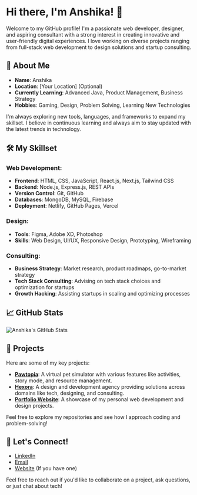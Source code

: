 # Hi there, I'm Anshika! 👋

Welcome to my GitHub profile! I'm a passionate web developer, designer, and aspiring consultant with a strong interest in creating innovative and user-friendly digital experiences. I love working on diverse projects ranging from full-stack web development to design solutions and startup consulting.

## 🚀 About Me

- **Name**: Anshika
- **Location**: [Your Location] (Optional)
- **Currently Learning**: Advanced Java, Product Management, Business Strategy
- **Hobbies**: Gaming, Design, Problem Solving, Learning New Technologies

I'm always exploring new tools, languages, and frameworks to expand my skillset. I believe in continuous learning and always aim to stay updated with the latest trends in technology.

## 🛠️ My Skillset

### **Web Development**:
- **Frontend**: HTML, CSS, JavaScript, React.js, Next.js, Tailwind CSS
- **Backend**: Node.js, Express.js, REST APIs
- **Version Control**: Git, GitHub
- **Databases**: MongoDB, MySQL, Firebase
- **Deployment**: Netlify, GitHub Pages, Vercel

### **Design**:
- **Tools**: Figma, Adobe XD, Photoshop
- **Skills**: Web Design, UI/UX, Responsive Design, Prototyping, Wireframing

### **Consulting**:
- **Business Strategy**: Market research, product roadmaps, go-to-market strategy
- **Tech Stack Consulting**: Advising on tech stack choices and optimization for startups
- **Growth Hacking**: Assisting startups in scaling and optimizing processes

## 📈 GitHub Stats

![Anshika's GitHub Stats](https://github-readme-stats.vercel.app/api?username=Anshika75&show_icons=true&count_private=true&hide=prs&hide_title=true)

## 📂 Projects

Here are some of my key projects:

- **[Pawtopia](#)**: A virtual pet simulator with various features like activities, story mode, and resource management.
- **[Hexora](#)**: A design and development agency providing solutions across domains like tech, designing, and consulting.
- **[Portfolio Website](#)**: A showcase of my personal web development and design projects.

Feel free to explore my repositories and see how I approach coding and problem-solving!

## 🤝 Let's Connect!

- [LinkedIn](https://www.linkedin.com/in/your-profile)
- [Email](mailto:your-email@example.com)
- [Website](https://yourwebsite.com) (If you have one)

Feel free to reach out if you'd like to collaborate on a project, ask questions, or just chat about tech!
